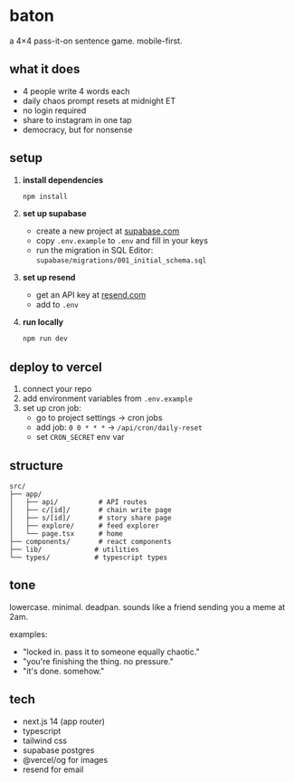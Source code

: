 # baton

a 4×4 pass-it-on sentence game. mobile-first.

## what it does

- 4 people write 4 words each
- daily chaos prompt resets at midnight ET
- no login required
- share to instagram in one tap
- democracy, but for nonsense

## setup

1. **install dependencies**
   ```bash
   npm install
   ```

2. **set up supabase**
   - create a new project at [supabase.com](https://supabase.com)
   - copy `.env.example` to `.env` and fill in your keys
   - run the migration in SQL Editor: `supabase/migrations/001_initial_schema.sql`

3. **set up resend**
   - get an API key at [resend.com](https://resend.com)
   - add to `.env`

4. **run locally**
   ```bash
   npm run dev
   ```

## deploy to vercel

1. connect your repo
2. add environment variables from `.env.example`
3. set up cron job:
   - go to project settings → cron jobs
   - add job: `0 0 * * *` → `/api/cron/daily-reset`
   - set `CRON_SECRET` env var

## structure

```
src/
├── app/
│   ├── api/          # API routes
│   ├── c/[id]/       # chain write page
│   ├── s/[id]/       # story share page
│   ├── explore/      # feed explorer
│   └── page.tsx      # home
├── components/       # react components
├── lib/             # utilities
└── types/           # typescript types
```

## tone

lowercase. minimal. deadpan. sounds like a friend sending you a meme at 2am.

examples:
- "locked in. pass it to someone equally chaotic."
- "you're finishing the thing. no pressure."
- "it's done. somehow."

## tech

- next.js 14 (app router)
- typescript
- tailwind css
- supabase postgres
- @vercel/og for images
- resend for email
